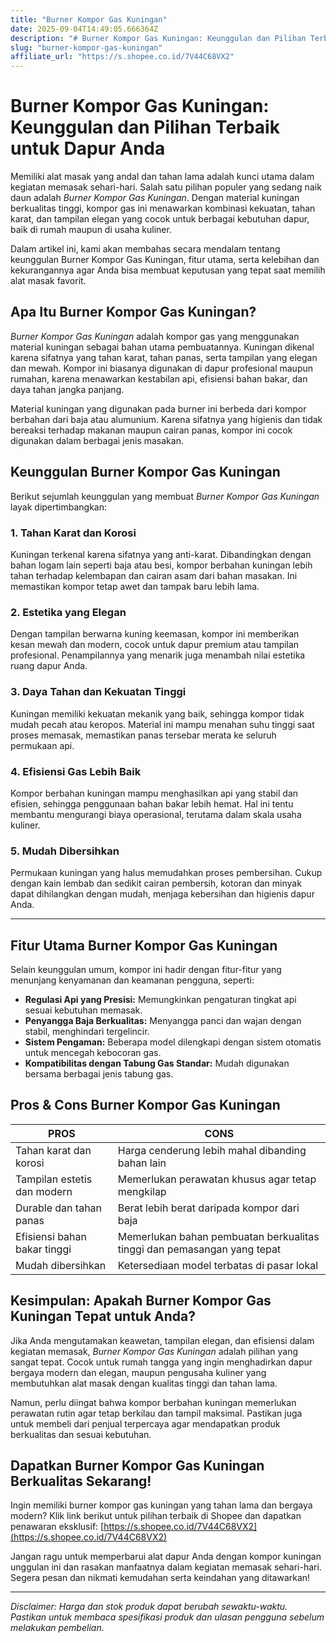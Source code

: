 ```yaml
---
title: "Burner Kompor Gas Kuningan"
date: 2025-09-04T14:49:05.666364Z
description: "# Burner Kompor Gas Kuningan: Keunggulan dan Pilihan Terbaik untuk Dapur Anda..."
slug: "burner-kompor-gas-kuningan"
affiliate_url: "https://s.shopee.co.id/7V44C68VX2"
---
```

# Burner Kompor Gas Kuningan: Keunggulan dan Pilihan Terbaik untuk Dapur Anda

Memiliki alat masak yang andal dan tahan lama adalah kunci utama dalam kegiatan memasak sehari-hari. Salah satu pilihan populer yang sedang naik daun adalah *Burner Kompor Gas Kuningan*. Dengan material kuningan berkualitas tinggi, kompor gas ini menawarkan kombinasi kekuatan, tahan karat, dan tampilan elegan yang cocok untuk berbagai kebutuhan dapur, baik di rumah maupun di usaha kuliner.

Dalam artikel ini, kami akan membahas secara mendalam tentang keunggulan Burner Kompor Gas Kuningan, fitur utama, serta kelebihan dan kekurangannya agar Anda bisa membuat keputusan yang tepat saat memilih alat masak favorit.

## Apa Itu Burner Kompor Gas Kuningan?

*Burner Kompor Gas Kuningan* adalah kompor gas yang menggunakan material kuningan sebagai bahan utama pembuatannya. Kuningan dikenal karena sifatnya yang tahan karat, tahan panas, serta tampilan yang elegan dan mewah. Kompor ini biasanya digunakan di dapur profesional maupun rumahan, karena menawarkan kestabilan api, efisiensi bahan bakar, dan daya tahan jangka panjang.

Material kuningan yang digunakan pada burner ini berbeda dari kompor berbahan dari baja atau alumunium. Karena sifatnya yang higienis dan tidak bereaksi terhadap makanan maupun cairan panas, kompor ini cocok digunakan dalam berbagai jenis masakan.

## Keunggulan Burner Kompor Gas Kuningan

Berikut sejumlah keunggulan yang membuat *Burner Kompor Gas Kuningan* layak dipertimbangkan:

### 1. Tahan Karat dan Korosi

Kuningan terkenal karena sifatnya yang anti-karat. Dibandingkan dengan bahan logam lain seperti baja atau besi, kompor berbahan kuningan lebih tahan terhadap kelembapan dan cairan asam dari bahan masakan. Ini memastikan kompor tetap awet dan tampak baru lebih lama.

### 2. Estetika yang Elegan

Dengan tampilan berwarna kuning keemasan, kompor ini memberikan kesan mewah dan modern, cocok untuk dapur premium atau tampilan profesional. Penampilannya yang menarik juga menambah nilai estetika ruang dapur Anda.

### 3. Daya Tahan dan Kekuatan Tinggi

Kuningan memiliki kekuatan mekanik yang baik, sehingga kompor tidak mudah pecah atau keropos. Material ini mampu menahan suhu tinggi saat proses memasak, memastikan panas tersebar merata ke seluruh permukaan api.

### 4. Efisiensi Gas Lebih Baik

Kompor berbahan kuningan mampu menghasilkan api yang stabil dan efisien, sehingga penggunaan bahan bakar lebih hemat. Hal ini tentu membantu mengurangi biaya operasional, terutama dalam skala usaha kuliner.

### 5. Mudah Dibersihkan

Permukaan kuningan yang halus memudahkan proses pembersihan. Cukup dengan kain lembab dan sedikit cairan pembersih, kotoran dan minyak dapat dihilangkan dengan mudah, menjaga kebersihan dan higienis dapur Anda.

---

## Fitur Utama Burner Kompor Gas Kuningan

Selain keunggulan umum, kompor ini hadir dengan fitur-fitur yang menunjang kenyamanan dan keamanan pengguna, seperti:

- **Regulasi Api yang Presisi:** Memungkinkan pengaturan tingkat api sesuai kebutuhan memasak.
- **Penyangga Baja Berkualitas:** Menyangga panci dan wajan dengan stabil, menghindari tergelincir.
- **Sistem Pengaman:** Beberapa model dilengkapi dengan sistem otomatis untuk mencegah kebocoran gas.
- **Kompatibilitas dengan Tabung Gas Standar:** Mudah digunakan bersama berbagai jenis tabung gas.

## Pros & Cons Burner Kompor Gas Kuningan

| **PROS** | **CONS** |
|---|---|
| Tahan karat dan korosi | Harga cenderung lebih mahal dibanding bahan lain |
| Tampilan estetis dan modern | Memerlukan perawatan khusus agar tetap mengkilap |
| Durable dan tahan panas | Berat lebih berat daripada kompor dari baja |
| Efisiensi bahan bakar tinggi | Memerlukan bahan pembuatan berkualitas tinggi dan pemasangan yang tepat |
| Mudah dibersihkan | Ketersediaan model terbatas di pasar lokal |

## Kesimpulan: Apakah Burner Kompor Gas Kuningan Tepat untuk Anda?

Jika Anda mengutamakan keawetan, tampilan elegan, dan efisiensi dalam kegiatan memasak, *Burner Kompor Gas Kuningan* adalah pilihan yang sangat tepat. Cocok untuk rumah tangga yang ingin menghadirkan dapur bergaya modern dan elegan, maupun pengusaha kuliner yang membutuhkan alat masak dengan kualitas tinggi dan tahan lama.

Namun, perlu diingat bahwa kompor berbahan kuningan memerlukan perawatan rutin agar tetap berkilau dan tampil maksimal. Pastikan juga untuk membeli dari penjual terpercaya agar mendapatkan produk berkualitas dan sesuai kebutuhan.

## Dapatkan Burner Kompor Gas Kuningan Berkualitas Sekarang!

Ingin memiliki burner kompor gas kuningan yang tahan lama dan bergaya modern? Klik link berikut untuk pilihan terbaik di Shopee dan dapatkan penawaran eksklusif: [https://s.shopee.co.id/7V44C68VX2](https://s.shopee.co.id/7V44C68VX2)

Jangan ragu untuk memperbarui alat dapur Anda dengan kompor kuningan unggulan ini dan rasakan manfaatnya dalam kegiatan memasak sehari-hari. Segera pesan dan nikmati kemudahan serta keindahan yang ditawarkan!

---

*Disclaimer: Harga dan stok produk dapat berubah sewaktu-waktu. Pastikan untuk membaca spesifikasi produk dan ulasan pengguna sebelum melakukan pembelian.*